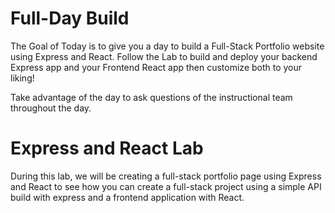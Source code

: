 # Full-Day Build

The Goal of Today is to give you a day to build a Full-Stack Portfolio website using Express and React. Follow the Lab to build and deploy your backend Express app and your Frontend React app then customize both to your liking!

Take advantage of the day to ask questions of the instructional team throughout the day.

# **Express and React Lab**

During this lab, we will be creating a full-stack portfolio page using Express and React to see how you can create a full-stack project using a simple API build with express and a frontend application with React.
